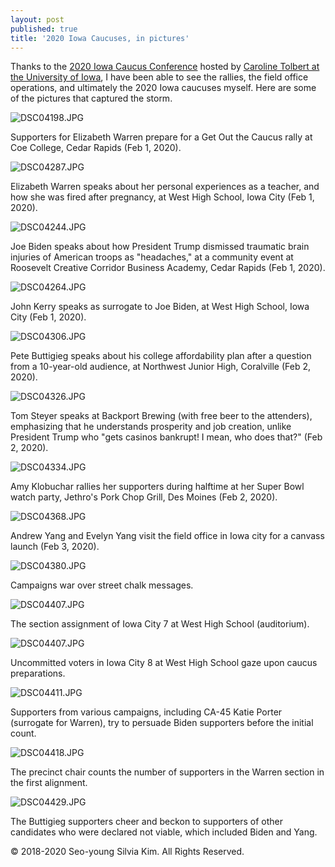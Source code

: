 ```yaml
---
layout: post
published: true
title: '2020 Iowa Caucuses, in pictures'
---
```

Thanks to the [2020 Iowa Caucus Conference](https://clas.uiowa.edu/polisci/Shambaugh-2020Caucus) hosted by [Caroline Tolbert at the University of Iowa](https://clas.uiowa.edu/polisci/people/caroline-j-tolbert), I have been able to see the rallies, the field office operations, and ultimately the 2020 Iowa caucuses myself. Here are some of the pictures that captured the storm.

![DSC04198.JPG]({{site.baseurl}}/img/iowa/DSC04198.JPG)

Supporters for Elizabeth Warren prepare for a Get Out the Caucus rally at Coe College, Cedar Rapids (Feb 1, 2020).

![DSC04287.JPG]({{site.baseurl}}/img/iowa/DSC04287.JPG)

Elizabeth Warren speaks about her personal experiences as a teacher, and how she was fired after pregnancy, at West High School, Iowa City (Feb 1, 2020).

![DSC04244.JPG]({{site.baseurl}}/img/iowa/DSC04244.JPG)

Joe Biden speaks about how President Trump dismissed traumatic brain injuries of American troops as "headaches," at a community event at Roosevelt Creative Corridor Business Academy, Cedar Rapids (Feb 1, 2020).

![DSC04264.JPG]({{site.baseurl}}/img/iowa/DSC04264.JPG)

John Kerry speaks as surrogate to Joe Biden, at West High School, Iowa City (Feb 1, 2020).

![DSC04306.JPG]({{site.baseurl}}/img/iowa/DSC04306.JPG)

Pete Buttigieg speaks about his college affordability plan after a question from a 10-year-old audience, at Northwest Junior High, Coralville (Feb 2, 2020).

![DSC04326.JPG]({{site.baseurl}}/img/iowa/DSC04326.JPG)

Tom Steyer speaks at Backport Brewing (with free beer to the attenders), emphasizing that he understands prosperity and job creation, unlike President Trump who "gets casinos bankrupt! I mean, who does that?" (Feb 2, 2020).

![DSC04334.JPG]({{site.baseurl}}/img/iowa/DSC04334.JPG)

Amy Klobuchar rallies her supporters during halftime at her Super Bowl watch party, Jethro's Pork Chop Grill, Des Moines (Feb 2, 2020). 

![DSC04368.JPG]({{site.baseurl}}/img/iowa/DSC04368.JPG)

Andrew Yang and Evelyn Yang visit the field office in Iowa city for a canvass launch (Feb 3, 2020).

![DSC04380.JPG]({{site.baseurl}}/img/iowa/DSC04380.JPG)

Campaigns war over street chalk messages.

![DSC04407.JPG]({{site.baseurl}}/img/iowa/DSC04385.JPG)

The section assignment of Iowa City 7 at West High School (auditorium).

![DSC04407.JPG]({{site.baseurl}}/img/iowa/DSC04407.JPG)

Uncommitted voters in Iowa City 8 at West High School gaze upon caucus preparations. 

![DSC04411.JPG]({{site.baseurl}}/img/iowa/DSC04411.JPG)

Supporters from various campaigns, including CA-45 Katie Porter (surrogate for Warren), try to persuade Biden supporters before the initial count.

![DSC04418.JPG]({{site.baseurl}}/img/iowa/DSC04418.JPG)

The precinct chair counts the number of supporters in the Warren section in the first alignment. 

![DSC04429.JPG]({{site.baseurl}}/img/iowa/DSC04429.JPG)

The Buttigieg supporters cheer and beckon to supporters of other candidates who were declared not viable, which included Biden and Yang. 



© 2018-2020 Seo-young Silvia Kim. All Rights Reserved.




 